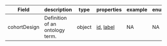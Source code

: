 |Field | description | type | properties | example | enum|
| ---| ---| ---| ---| ---| --- |
| cohortDesign | Definition of an ontology term. | object | [id](./id.md), [label](./label.md) | NA | NA|
